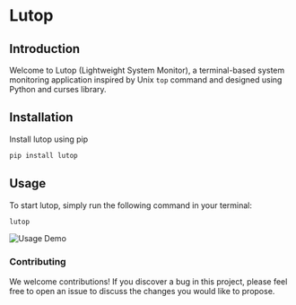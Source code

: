 # Lutop

## Introduction

Welcome to Lutop (Lightweight System Monitor), a terminal-based system monitoring application inspired by Unix `top` command and designed using Python and curses library.

## Installation
Install lutop using pip 

```bash
pip install lutop
```

## Usage
To start lutop, simply run the following command in your terminal:

```bash
lutop
```

![Usage Demo](media/demo.gif)

### Contributing
We welcome contributions! If you discover a bug in this project, please feel free to open an issue to discuss the changes you would like to propose.
